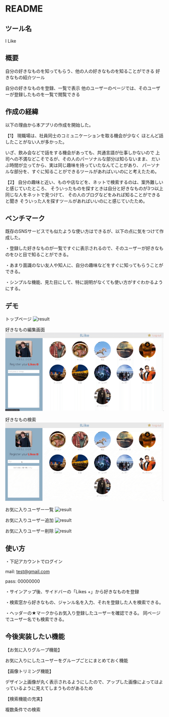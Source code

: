 # README

## ツール名
I Like

## 概要
自分の好きなものを知ってもらう、他の人の好きなものを知ることができる
好きなもの紹介ツール

自分の好きなものを登録、一覧で表示
他のユーザーのページでは、そのユーザーが登録したものを一覧で閲覧できる

## 作成の経緯
以下の理由から本アプリの作成を開始した。

【1】
現職場は、社員同士のコミュニケーションを取る機会が少なく
ほとんど話したことがない人が多かった。

いざ、飲み会などで話をする機会があっても、共通言語が仕事しかないので
上司への不満などこそでるが、その人のパーソナルな部分は知らないまま、
だいぶ時間が立ってから、実は同じ趣味を持っていたなんてことがあり、
パーソナルな部分を、すぐに知ることができるツールがあればいいのにと考えたため。

【2】
自分の趣味と近い、ものや店などを、ネットで検索するのは、案外難しいと感じていたところ、
そういったものを探すときは自分と好きなものが3つ以上同じな人をネットで見つけて、
その人のブログなどをみれば知ることができると聞き
そういった人を探すツールがあればいいのにと感じていたため。

## ベンチマーク
既存のSNSサービスでも似たような使い方はできるが、以下の点に気をつけて作成した。

・登録した好きなものが一覧ですぐに表示されるので、そのユーザーが好きなものをひと目で知ることができる。

・あまり面識のない友人や知人に、自分の趣味などをすぐに知ってもらうことができる。

・シンプルな機能、見た目にして、特に説明がなくても使い方がすぐわかるようにする。


## デモ

トップページ
![result](https://github.com/Tokimayo/Ilike/blob/media/readme/トップページ.gif)

好きなもの編集画面
![result](https://github.com/Tokimayo/Ilike/blob/media/readme/好きなもの編集画面.gif)

好きなもの検索
![result](https://github.com/Tokimayo/Ilike/blob/media/readme/検索.gif)

お気に入りユーザー一覧
![result](https://github.com/Tokimayo/Ilike/blob/media/readme/お気に入りユーザー一覧.gif)

お気に入りユーザー追加
![result](https://github.com/Tokimayo/Ilike/blob/media/readme/お気に入りユーザー追加.gif)

お気に入りユーザー削除
![result](https://github.com/Tokimayo/Ilike/blob/media/readme/お気に入りユーザー削除.gif)


## 使い方

・下記アカウントでログイン

  mail: test@gmail.com
  
  pass: 00000000

・サインアップ後、サイドバーの「Likes +」から好きなものを登録

・検索窓から好きなもの、ジャンル名を入力、それを登録した人を検索できる。

・ヘッダーの★マークからお気入り登録したユーザーを確認できる。
同ページでユーザー名でも検索できる。


## 今後実装したい機能

【お気に入りグループ機能】

  お気に入りにしたユーザーをグループごとにまとめておく機能

【画像トリミング機能】

  デザイン上画像が丸く表示されるようにしたので、アップした画像によってはよっているように見えてしまうものがあるため

【検索機能の充実】

  複数条件での検索